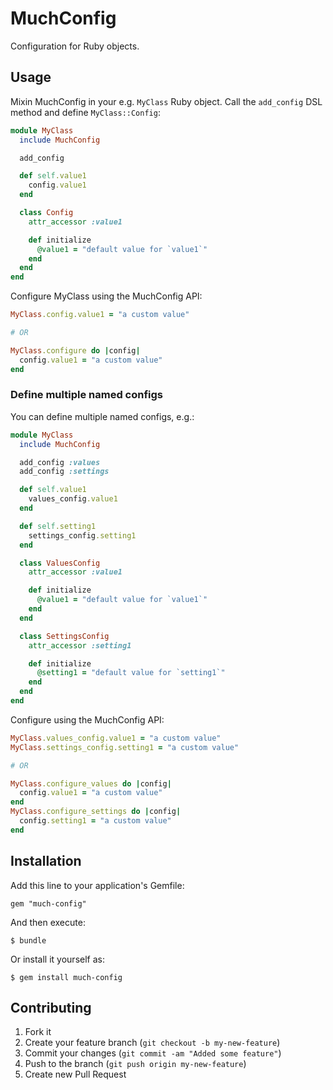 # MuchConfig

Configuration for Ruby objects.

## Usage

Mixin MuchConfig in your e.g. `MyClass` Ruby object. Call the `add_config` DSL method and define `MyClass::Config`:

```ruby
module MyClass
  include MuchConfig

  add_config

  def self.value1
    config.value1
  end

  class Config
    attr_accessor :value1

    def initialize
      @value1 = "default value for `value1`"
    end
  end
end
```

Configure MyClass using the MuchConfig API:

```ruby
MyClass.config.value1 = "a custom value"

# OR

MyClass.configure do |config|
  config.value1 = "a custom value"
end
```

### Define multiple named configs

You can define multiple named configs, e.g.:

```ruby
module MyClass
  include MuchConfig

  add_config :values
  add_config :settings

  def self.value1
    values_config.value1
  end

  def self.setting1
    settings_config.setting1
  end

  class ValuesConfig
    attr_accessor :value1

    def initialize
      @value1 = "default value for `value1`"
    end
  end

  class SettingsConfig
    attr_accessor :setting1

    def initialize
      @setting1 = "default value for `setting1`"
    end
  end
end
```

Configure using the MuchConfig API:

```ruby
MyClass.values_config.value1 = "a custom value"
MyClass.settings_config.setting1 = "a custom value"

# OR

MyClass.configure_values do |config|
  config.value1 = "a custom value"
end
MyClass.configure_settings do |config|
  config.setting1 = "a custom value"
end
```

## Installation

Add this line to your application's Gemfile:

    gem "much-config"

And then execute:

    $ bundle

Or install it yourself as:

    $ gem install much-config

## Contributing

1. Fork it
2. Create your feature branch (`git checkout -b my-new-feature`)
3. Commit your changes (`git commit -am "Added some feature"`)
4. Push to the branch (`git push origin my-new-feature`)
5. Create new Pull Request
